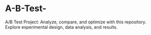 # A-B-Test-
A/B Test Project: Analyze, compare, and optimize with this repository. Explore experimental design, data analysis, and results.
